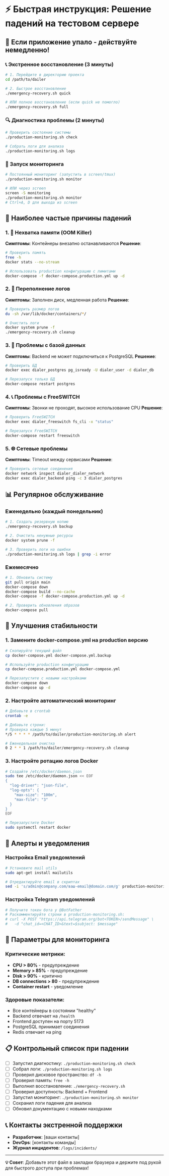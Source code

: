 # ⚡ Быстрая инструкция: Решение падений на тестовом сервере

## 🚨 Если приложение упало - действуйте немедленно!

### 📞 Экстренное восстановление (3 минуты)

```bash
# 1. Перейдите в директорию проекта
cd /path/to/dailer

# 2. Быстрое восстановление
./emergency-recovery.sh quick

# ИЛИ полное восстановление (если quick не помогло)
./emergency-recovery.sh full
```

### 🔍 Диагностика проблемы (2 минуты)

```bash
# Проверить состояние системы
./production-monitoring.sh check

# Собрать логи для анализа
./production-monitoring.sh logs
```

### 🔄 Запуск мониторинга

```bash
# Постоянный мониторинг (запустить в screen/tmux)
./production-monitoring.sh monitor

# ИЛИ через screen
screen -S monitoring
./production-monitoring.sh monitor
# Ctrl+A, D для выхода из screen
```

## 🎯 Наиболее частые причины падений

### 1. 💾 Нехватка памяти (OOM Killer)
**Симптомы**: Контейнеры внезапно останавливаются
**Решение**:
```bash
# Проверить память
free -h
docker stats --no-stream

# Использовать production конфигурацию с лимитами
docker-compose -f docker-compose.production.yml up -d
```

### 2. 📝 Переполнение логов
**Симптомы**: Заполнен диск, медленная работа
**Решение**:
```bash
# Проверить размер логов
du -sh /var/lib/docker/containers/*/

# Очистить логи
docker system prune -f
./emergency-recovery.sh cleanup
```

### 3. 🔌 Проблемы с базой данных
**Симптомы**: Backend не может подключиться к PostgreSQL
**Решение**:
```bash
# Проверить БД
docker exec dialer_postgres pg_isready -U dialer_user -d dialer_db

# Перезапуск только БД
docker-compose restart postgres
```

### 4. 📞 Проблемы с FreeSWITCH
**Симптомы**: Звонки не проходят, высокое использование CPU
**Решение**:
```bash
# Проверить FreeSWITCH
docker exec dialer_freeswitch fs_cli -x "status"

# Перезапуск FreeSWITCH
docker-compose restart freeswitch
```

### 5. 🌐 Сетевые проблемы
**Симптомы**: Timeout между сервисами
**Решение**:
```bash
# Проверить сетевые соединения
docker network inspect dialer_dialer_network
docker exec dialer_backend ping -c 3 dialer_postgres
```

## 📊 Регулярное обслуживание

### Еженедельно (каждый понедельник)
```bash
# 1. Создать резервную копию
./emergency-recovery.sh backup

# 2. Очистить ненужные ресурсы
docker system prune -f

# 3. Проверить логи на ошибки
./production-monitoring.sh logs | grep -i error
```

### Ежемесячно
```bash
# 1. Обновить систему
git pull origin main
docker-compose down
docker-compose build --no-cache
docker-compose -f docker-compose.production.yml up -d

# 2. Проверить обновления образов
docker-compose pull
```

## 🚀 Улучшения стабильности

### 1. Замените docker-compose.yml на production версию
```bash
# Скопируйте текущий файл
cp docker-compose.yml docker-compose.yml.backup

# Используйте production конфигурацию
cp docker-compose.production.yml docker-compose.yml

# Перезапустите с новыми настройками
docker-compose down
docker-compose up -d
```

### 2. Настройте автоматический мониторинг
```bash
# Добавьте в crontab
crontab -e

# Добавьте строки:
# Проверка каждые 5 минут
*/5 * * * * /path/to/dailer/production-monitoring.sh alert

# Еженедельная очистка
0 2 * * 1 /path/to/dailer/emergency-recovery.sh cleanup
```

### 3. Настройте ротацию логов Docker
```bash
# Создайте /etc/docker/daemon.json
sudo tee /etc/docker/daemon.json << EOF
{
  "log-driver": "json-file",
  "log-opts": {
    "max-size": "100m",
    "max-file": "3"
  }
}
EOF

# Перезапустите Docker
sudo systemctl restart docker
```

## 📱 Алерты и уведомления

### Настройка Email уведомлений
```bash
# Установите mail utils
sudo apt-get install mailutils

# Отредактируйте email в скриптах
sed -i 's/admin@company.com/ваш-email@domain.com/g' production-monitoring.sh
```

### Настройка Telegram уведомлений
```bash
# Получите токен бота у @BotFather
# Раскомментируйте строки в production-monitoring.sh:
# curl -X POST "https://api.telegram.org/bot<TOKEN>/sendMessage" \
#   -d "chat_id=<CHAT_ID>&text=$subject: $message"
```

## 🔧 Параметры для мониторинга

### Критические метрики:
- **CPU > 80%** - предупреждение
- **Memory > 85%** - предупреждение  
- **Disk > 90%** - критично
- **DB connections > 80** - предупреждение
- **Container restart** - уведомление

### Здоровые показатели:
- Все контейнеры в состоянии "healthy"
- Backend отвечает на `/health`
- Frontend доступен на порту 5173
- PostgreSQL принимает соединения
- Redis отвечает на ping

## 📋 Контрольный список при падении

- [ ] Запустил диагностику: `./production-monitoring.sh check`
- [ ] Собрал логи: `./production-monitoring.sh logs`
- [ ] Проверил дисковое пространство: `df -h`
- [ ] Проверил память: `free -h`
- [ ] Выполнил восстановление: `./emergency-recovery.sh`
- [ ] Проверил доступность: Backend + Frontend
- [ ] Запустил мониторинг: `./production-monitoring.sh monitor`
- [ ] Сохранил логи падения для анализа
- [ ] Обновил документацию с новыми находками

## 📞 Контакты экстренной поддержки

- **Разработчик**: [ваши контакты]
- **DevOps**: [контакты команды]
- **Журнал инцидентов**: `/logs/incidents/`

---

**💡 Совет**: Добавьте этот файл в закладки браузера и держите под рукой для быстрого доступа при проблемах! 